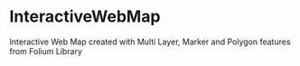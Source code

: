 # InteractiveWebMap
Interactive Web Map created with Multi Layer, Marker and Polygon features from Folium Library
